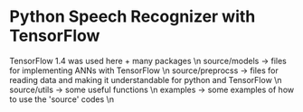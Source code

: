 Python Speech Recognizer with TensorFlow
=========================================
TensorFlow 1.4 was used here + many packages \n
source/models -> files for implementing ANNs with TensorFlow \n
source/preprocss -> files for reading data and making it understandable for python and TensorFlow \n
source/utils -> some useful functions \n
examples -> some examples of how to use the 'source' codes \n
